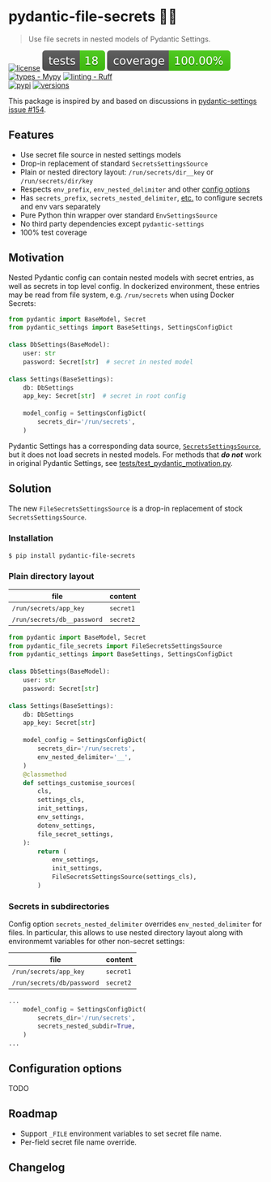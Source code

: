# pydantic-file-secrets 📁🔑
> Use file secrets in nested models of Pydantic Settings.

[![license](https://img.shields.io/github/license/makukha/pydantic-file-secrets.svg)](https://github.com/makukha/pydantic-file-secrets/blob/main/LICENSE)
[![Tests](https://raw.githubusercontent.com/makukha/pydantic-file-secrets/0.1.0a1/docs/badge/tests.svg)](https://github.com/makukha/pydantic-file-secrets)
[![Coverage](https://raw.githubusercontent.com/makukha/pydantic-file-secrets/0.1.0a1/docs/badge/coverage.svg)](https://github.com/makukha/pydantic-file-secrets)
[![types - Mypy](https://img.shields.io/badge/types-Mypy-green.svg)](https://github.com/python/mypy)
[![linting - Ruff](https://img.shields.io/endpoint?url=https://raw.githubusercontent.com/astral-sh/ruff/main/assets/badge/v1.json)](https://github.com/astral-sh/ruff) \
[![pypi](https://img.shields.io/pypi/v/pydantic-file-secrets.svg#0.1.0a1)](https://pypi.python.org/pypi/pydantic-file-secrets)
[![versions](https://img.shields.io/pypi/pyversions/pydantic-file-secrets.svg)](https://pypi.org/project/pydantic-file-secrets)

This package is inspired by and based on discussions in [pydantic-settings issue #154](https://github.com/pydantic/pydantic-settings/issues/154).


## Features

* Use secret file source in nested settings models
* Drop-in replacement of standard `SecretsSettingsSource`
* Plain or nested directory layout: `/run/secrets/dir__key` or `/run/secrets/dir/key`
* Respects `env_prefix`, `env_nested_delimiter` and other [config options](#configuration-options)
* Has `secrets_prefix`, `secrets_nested_delimiter`, [etc.](#configuration-options) to configure secrets and env vars separately
* Pure Python thin wrapper over standard `EnvSettingsSource`
* No third party dependencies except `pydantic-settings`
* 100% test coverage


## Motivation

Nested Pydantic config can contain nested models with secret entries, as well as secrets in top level config. In dockerized environment, these entries may be read from file system, e.g. `/run/secrets` when using Docker Secrets:

```python
from pydantic import BaseModel, Secret
from pydantic_settings import BaseSettings, SettingsConfigDict

class DbSettings(BaseModel):
    user: str
    password: Secret[str]  # secret in nested model

class Settings(BaseSettings):
    db: DbSettings
    app_key: Secret[str]  # secret in root config

    model_config = SettingsConfigDict(
        secrets_dir='/run/secrets',
    )
```

Pydantic Settings has a corresponding data source, [`SecretsSettingsSource`](https://docs.pydantic.dev/latest/api/pydantic_settings/#pydantic_settings.SecretsSettingsSource), but it does not load secrets in nested models. For methods that ***do not*** work in original Pydantic Settings, see [tests/test_pydantic_motivation.py]().


## Solution

The new `FileSecretsSettingsSource` is a drop-in replacement of stock `SecretsSettingsSource`.

### Installation

```shell
$ pip install pydantic-file-secrets
```

### Plain directory layout

| file                        | content   |
|-----------------------------|-----------|
| `/run/secrets/app_key`      | `secret1` |
| `/run/secrets/db__password` | `secret2` |

```python
from pydantic import BaseModel, Secret
from pydantic_file_secrets import FileSecretsSettingsSource
from pydantic_settings import BaseSettings, SettingsConfigDict

class DbSettings(BaseModel):
    user: str
    password: Secret[str]

class Settings(BaseSettings):
    db: DbSettings
    app_key: Secret[str]

    model_config = SettingsConfigDict(
        secrets_dir='/run/secrets',
        env_nested_delimiter='__',
    )
    @classmethod
    def settings_customise_sources(
        cls,
        settings_cls,
        init_settings,
        env_settings,
        dotenv_settings,
        file_secret_settings,
    ):
        return (
            env_settings,
            init_settings,
            FileSecretsSettingsSource(settings_cls),
        )

```

### Secrets in subdirectories

Config option `secrets_nested_delimiter` overrides `env_nested_delimiter` for files. In particular, this allows to use nested directory layout along with environmemt variables for other non-secret settings:

| file                       | content   |
|----------------------------|-----------|
| `/run/secrets/app_key`     | `secret1` |
| `/run/secrets/db/password` | `secret2` |

```python
...
    model_config = SettingsConfigDict(
        secrets_dir='/run/secrets',
        secrets_nested_subdir=True,
    )
...
```

## Configuration options

TODO


## Roadmap

* Support `_FILE` environment variables to set secret file name.
* Per-field secret file name override.


## Changelog
